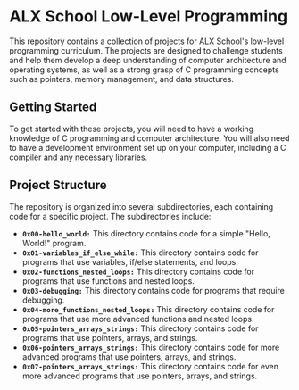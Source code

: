 # ALX School Low-Level Programming
This repository contains a collection of projects for ALX School's low-level programming curriculum. The projects are designed to challenge students and help them develop a deep understanding of computer architecture and operating systems, as well as a strong grasp of C programming concepts such as pointers, memory management, and data structures.

## Getting Started
To get started with these projects, you will need to have a working knowledge of C programming and computer architecture. You will also need to have a development environment set up on your computer, including a C compiler and any necessary libraries.

## Project Structure
The repository is organized into several subdirectories, each containing code for a specific project. The subdirectories include:
- **`0x00-hello_world:`** This directory contains code for a simple "Hello, World!" program.
- **`0x01-variables_if_else_while:`** This directory contains code for programs that use variables, if/else statements, and loops.
- **`0x02-functions_nested_loops:`** This directory contains code for programs that use functions and nested loops.
- **`0x03-debugging:`** This directory contains code for programs that require debugging.
- **`0x04-more_functions_nested_loops:`** This directory contains code for programs that use more advanced functions and nested loops.
- **`0x05-pointers_arrays_strings:`** This directory contains code for programs that use pointers, arrays, and strings.
- **`0x06-pointers_arrays_strings:`** This directory contains code for more advanced programs that use pointers, arrays, and strings.
- **`0x07-pointers_arrays_strings:`** This directory contains code for even more advanced programs that use pointers, arrays, and strings.
